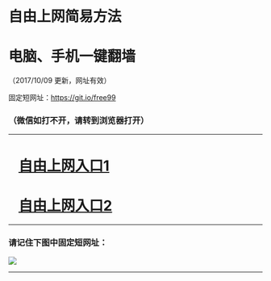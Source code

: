 ﻿# 自由上网简易方法

# 电脑、手机一键翻墙

（2017/10/09 更新，网址有效）

固定短网址：https://git.io/free99

### （微信如打不开，请转到浏览器打开）


***





# &nbsp;&nbsp; <a href="http://ft2863915262.fwq-tz-1001.info/fwqtz01.html?t=10090014197 " target="_blank">自由上网入口1</a>
# &nbsp;&nbsp; <a href="http://ft81621165.fwq-tz-1002.info/fwqtz02.html?t=100900124364 " target="_blank">自由上网入口2</a>
***

### 请记住下图中固定短网址：

<img src="https://s3-us-west-2.amazonaws.com/fwq-1001/yjfq-20170905okok.png" /> 


***

